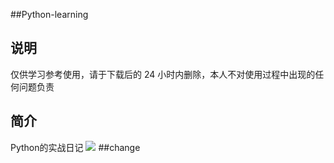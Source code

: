 ##Python-learning
## 说明
仅供学习参考使用，请于下载后的 24 小时内删除，本人不对使用过程中出现的任何问题负责
## 简介
Python的实战日记
![](https://repository-images.githubusercontent.com/335015864/a69af080-64f1-11eb-8845-4595e1c89bc5)
##change

